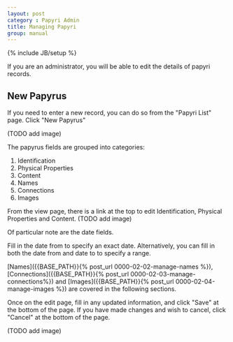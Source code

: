 ```yaml
---
layout: post
category : Papyri Admin
title: Managing Papyri
group: manual
---
```

{% include JB/setup %}

If you are an administrator, you will be able to edit the details of papyri records.

## New Papyrus
If you need to enter a new record, you can do so from the "Papyri List" page.
Click "New Papyrus"

(TODO add image)

The papyrus fields are grouped into categories:
1. Identification
2. Physical Properties
3. Content
4. Names
5. Connections
6. Images

From the view page, there is a link at the top to edit Identification, Physical Properties and Content.
(TODO add image)

Of particular note are the date fields.

Fill in the date from to specify an exact date. Alternatively, you can fill in both the date from and date to to specify a range.

[Names]({{BASE_PATH}}{% post_url 0000-02-02-manage-names %}), [Connections]({{BASE_PATH}}{% post_url 0000-02-03-manage-connections%}) and [Images]({{BASE_PATH}}{% post_url 0000-02-04-manage-images %}) are covered in the following sections.

Once on the edit page, fill in any updated information, and click "Save" at the bottom of the page.
If you have made changes and wish to cancel, click "Cancel" at the bottom of the page.

(TODO add image)
